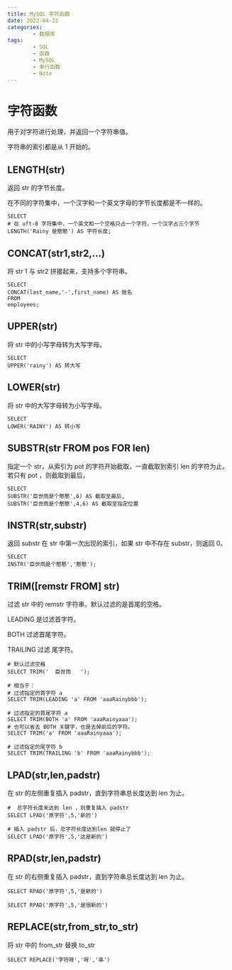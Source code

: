 ```yaml
---
title: MySQL 字符函数
date: 2022-04-22
categories:
        - 数据库
tags:
        - SQL
        - 函数
        - MySQL
        - 单行函数
        - Note
---
```


# 字符函数

用于对字符进行处理，并返回一个字符串值。

字符串的索引都是从 1 开始的。

## LENGTH(str)

返回 str 的字节长度。

在不同的字符集中，一个汉字和一个英文字母的字节长度都是不一样的。

```MySQL
SELECT
# 在 uft-8 字符集中，一个英文和一个空格只占一个字符，一个汉字占三个字节
LENGTH('Rainy 是憨憨') AS 字符长度;
```

## CONCAT(str1,str2,...)

将 str 1 与 str2 拼接起来，支持多个字符串。

```MySQL
SELECT
CONCAT(last_name,'-',first_name) AS 姓名
FROM
employees;
```

## UPPER(str)

将 str 中的小写字母转为大写字母。

```MySQL
SELECT
UPPER('rainy') AS 转大写
```

## LOWER(str)

将 str 中的大写字母转为小写字母。

```MySQL
SELECT
LOWER('RAINY') AS 转小写
```

## SUBSTR(str FROM pos FOR len)

指定一个 str，从索引为 pot 的字符开始截取，一直截取到索引 len 的字符为止。若只有 pot ，则截取到最后，

```MySQL
SELECT
SUBSTR('臣世雨是个憨憨',6) AS 截取至最后,
SUBSTR('臣世雨是个憨憨',4,6) AS 截取至指定位置
```

## INSTR(str,substr)

返回 substr 在 str 中第一次出现的索引，如果 str 中不存在 substr，则返回 0。

```MySQL
SELECT
INSTR('臣世雨是个憨憨','憨憨');
```

## TRIM([remstr FROM] str)

过滤 str 中的 remstr 字符串，默认过滤的是首尾的空格。

LEADING 是过滤首字符。

BOTH 过滤首尾字符。

TRAILING 过滤 尾字符。

```MySQL
# 默认过滤空格
SELECT TRIM('  臣世雨   ');

# 相当于：
# 过滤指定的首字符 a
SELECT TRIM(LEADING 'a' FROM 'aaaRainybbb');

# 过滤指定的首尾字符 a
SELECT TRIM(BOTH 'a' FROM 'aaaRainyaaa');
# 也可以省去 BOTH 关键字，也是去掉前后的字符。
SELECT TRIM('a' FROM 'aaaRainyaaa');

# 过滤指定的尾字符 b
SELECT TRIM(TRAILING 'b' FROM 'aaaRainybbb');
```

## LPAD(str,len,padstr)

在 str 的左侧重复插入 padstr，直到字符串总长度达到 len 为止。

```mysql
#  总字符长度未达到 len ，则重复插入 padstr
SELECT LPAD('原字符',5,'新的')

# 插入 padstr 后，总字符长度达到len 就停止了
SELECT LPAD('原字符',5,'这是新的')
```

## RPAD(str,len,padstr)

在 str 的右侧重复插入 padstr，直到字符串总长度达到 len 为止。

```MySQL
SELECT RPAD('原字符',5,'是新的')

SELECT RPAD('原字符',5,'是很新的')
```

## REPLACE(str,from_str,to_str)

将 str 中的 from_str 替换 to_str

```MySQL
SELECT REPLACE('字符呀','呀','串')
```
